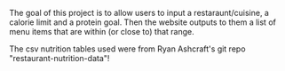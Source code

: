 The goal of this project is to allow users to input a restaraunt/cuisine, a calorie limit and a protein goal. Then the website outputs to them a list of menu items
that are within (or close to) that range. 

The csv nutrition tables used were from Ryan Ashcraft's git repo "restaurant-nutrition-data"! 